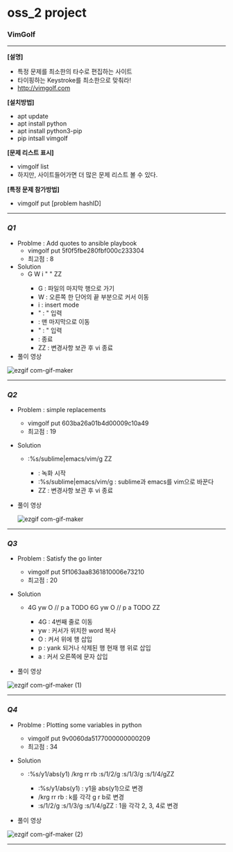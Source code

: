 # oss_2 project
### VimGolf 
---

**[설명]**
- 특정 문제를 최소한의 타수로 편집하는 사이트
- 타이핑하는 Keystroke를 최소한으로 맞춰라!
- <http://vimgolf.com>


**[설치방법]**
- apt update
- apt install python
- apt install python3-pip
- pip intsall vimgolf


**[문제 리스트 표시]**
- vimgolf list
- 하지만, 사이트들어가면 더 많은 문제 리스트 볼 수 있다.


**[특정 문제 참가방법]**
- vimgolf put [problem hashID]

---

  
### *Q1*
- Problme : Add quotes to ansible playbook
  - vimgolf put 5f0f5fbe280fbf000c233304
  - 최고점 : 8
- Solution
  - G W i " <End> " <Esc> ZZ
    - G : 파일의 마지막 행으로 가기
    - W : 오른쪽 한 단어의 끝 부분으로 커서 이동
    - i : insert mode
    - " : " 입력
    - <end> : 맨 마지막으로 이동
    - " : " 입력
    - <ESC> : 종료
    - ZZ : 변경사항 보관 후 vi 종료
- 풀이 영상
  
![ezgif com-gif-maker](https://user-images.githubusercontent.com/76990397/144246623-cc92f83c-cf47-42dc-9769-1657991420a8.gif)

---
  
### *Q2*
- Problem : simple replacements
  - vimgolf put 603ba26a01b4d00009c10a49
  - 최고점 : 19
- Solution
  - <F12> :%s/sublime\|emacs/vim/g <CR>ZZ
    - <f12> : 녹화 시작
    - :%s/sublime\|emacs/vim/g : sublime과 emacs를 vim으로 바꾼다
    - ZZ : 변경사항 보관 후 vi 종료
- 풀이 영상
  
  ![ezgif com-gif-maker](https://user-images.githubusercontent.com/76990397/144246731-7c53f699-6f03-444b-941b-99aa80ac4741.gif)

---
### *Q3*
- Problem : Satisfy the go linter
  - vimgolf put 5f1063aa8361810006e73210
  - 최고점 : 20
- Solution
  - 4G yw O // <Esc> p a TODO <Esc> 6G yw O // <Esc> p a TODO <Esc> ZZ
    - 4G : 4번째 줄로 이동
    - yw : 커서가 위치한 word 복사
    - O : 커서 위에 행 삽입
    - p : yank 되거나 삭제된 행 현재 행 위로 삽입
    - a : 커서 오른쪽에 문자 삽입
  
 - 풀이 영상
  
  ![ezgif com-gif-maker (1)](https://user-images.githubusercontent.com/76990397/144251480-329aad3c-e248-4f43-bddd-d01f06ac3cf9.gif)

---
### *Q4*
- Problme : Plotting some variables in python
  - vimgolf put 9v0060da5177000000000209
  - 최고점 : 34
- Solution
  - :%s/y1/abs(y1) <CR> /k<CR>rg <Up>rr <Up>rb :s/1/2/g<CR><Down> :s/1/3/g<CR><Down> :s/1/4/g<CR>ZZ
    - :%s/y1/abs(y1) : y1을 abs(y1)으로 변경
    - /k<CR>rg <Up>rr <Up>rb : k를 각각 g r b로 변경
    - :s/1/2/g<CR><Down> :s/1/3/g<CR><Down> :s/1/4/g<CR>ZZ : 1을 각각 2, 3, 4로 변경
  
 - 풀이 영상
  
![ezgif com-gif-maker (2)](https://user-images.githubusercontent.com/76990397/144253097-a323cc34-4c6f-4ecf-be01-f57b410bf49d.gif)
  
 ---
  
 
